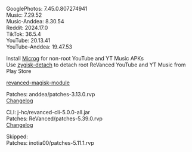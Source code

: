 GooglePhotos: 7.45.0.807274941  
Music: 7.29.52  
Music-Anddea: 8.30.54  
Reddit: 2024.17.0  
TikTok: 36.5.4  
YouTube: 20.13.41  
YouTube-Anddea: 19.47.53  

Install [Microg](https://github.com/ReVanced/GmsCore/releases) for non-root YouTube and YT Music APKs  
Use [zygisk-detach](https://github.com/j-hc/zygisk-detach) to detach root ReVanced YouTube and YT Music from Play Store  

[revanced-magisk-module](https://github.com/j-hc/revanced-magisk-module)
  
Patches: anddea/patches-3.13.0.rvp  
[Changelog](https://github.com/anddea/revanced-patches/releases/tag/v3.13.0)

CLI: j-hc/revanced-cli-5.0.0-all.jar  
Patches: ReVanced/patches-5.39.0.rvp  
[Changelog](https://github.com/ReVanced/revanced-patches/releases/tag/v5.39.0)  

Skipped:  
Patches: inotia00/patches-5.11.1.rvp    
